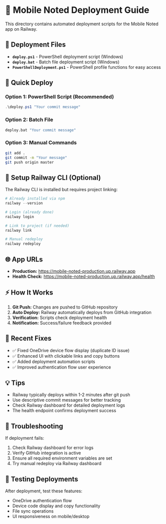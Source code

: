 # 🚀 Mobile Noted Deployment Guide

This directory contains automated deployment scripts for the Mobile Noted app on Railway.

## 📁 Deployment Files

- **`deploy.ps1`** - PowerShell deployment script (Windows)
- **`deploy.bat`** - Batch file deployment script (Windows)
- **`PowerShellDeployment.ps1`** - PowerShell profile functions for easy access

## 🎯 Quick Deploy

### Option 1: PowerShell Script (Recommended)
```powershell
.\deploy.ps1 "Your commit message"
```

### Option 2: Batch File
```cmd
deploy.bat "Your commit message"
```

### Option 3: Manual Commands
```bash
git add .
git commit -m "Your message"
git push origin master
```

## 🔧 Setup Railway CLI (Optional)

The Railway CLI is installed but requires project linking:

```powershell
# Already installed via npm
railway --version

# Login (already done)
railway login

# Link to project (if needed)
railway link

# Manual redeploy
railway redeploy
```

## 🌐 App URLs

- **Production:** https://mobile-noted-production.up.railway.app
- **Health Check:** https://mobile-noted-production.up.railway.app/health

## ⚡ How It Works

1. **Git Push:** Changes are pushed to GitHub repository
2. **Auto Deploy:** Railway automatically deploys from GitHub integration
3. **Verification:** Scripts check deployment health
4. **Notification:** Success/failure feedback provided

## 🎨 Recent Fixes

- ✅ Fixed OneDrive device flow display (duplicate ID issue)
- ✅ Enhanced UI with clickable links and copy buttons  
- ✅ Added deployment automation scripts
- ✅ Improved authentication flow user experience

## 💡 Tips

- Railway typically deploys within 1-2 minutes after git push
- Use descriptive commit messages for better tracking
- Check Railway dashboard for detailed deployment logs
- The health endpoint confirms deployment success

## 🐛 Troubleshooting

If deployment fails:
1. Check Railway dashboard for error logs
2. Verify GitHub integration is active
3. Ensure all required environment variables are set
4. Try manual redeploy via Railway dashboard

## 📱 Testing Deployments

After deployment, test these features:
- OneDrive authentication flow
- Device code display and copy functionality
- File sync operations
- UI responsiveness on mobile/desktop